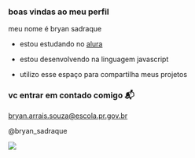 ### boas vindas ao meu perfil


meu nome é bryan sadraque
- estou estudando no [alura](https//www.alura.com.br)

 - estou desenvolvendo na linguagem javascript

- utilizo esse espaço para compartilha meus projetos


### vc  entrar em contado comigo 📬

bryan.arrais.souza@escola.pr.gov.br

@bryan_sadraque

  ![](https://media.tenor.com/SSogRUet5dUAAAAd/ronaldo-ronaldo-al-nassr.gif)
